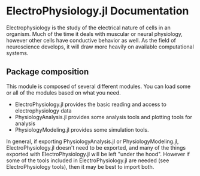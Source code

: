 # ElectroPhysiology.jl Documentation

Electrophysiology is the study of the electrical nature of cells in an organism. Much of the time it deals with muscular or neural physiology, however other cells have conductive behavior as well. As the field of neuroscience develops, it will draw more heavily on available computational systems. 

## Package composition

This module is composed of several different modules. You can load some or all of the modules based on what you need. 

- ElectroPhysiology.jl provides the basic reading and access to electrophysiology data
- PhysiologyAnalysis.jl provides some analysis tools and plotting tools for analysis
- PhysiologyModeling.jl provides some simulation tools. 

In general, if exporting PhysiologyAnalysis.jl or PhysiologyModeling.jl, ElectroPhysiology.jl doesn't need to be exported, and many of the things exported with ElectroPhysiology.jl will be left "under the hood". However if some of the tools included in ElectroPhysiology.jl are needed (see ElectroPhysiology tools), then it may be best to import both. 
